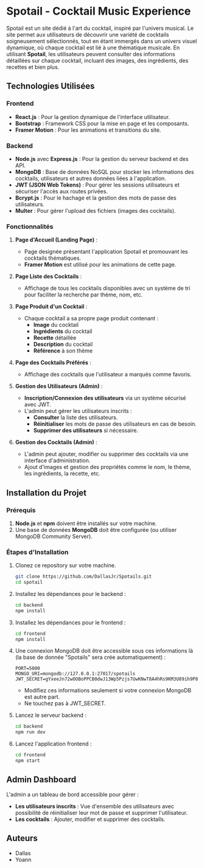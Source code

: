 # Spotail - Cocktail Music Experience

Spotail est un site dédié à l'art du cocktail, inspiré par l'univers musical. Le site permet aux utilisateurs de découvrir une variété de cocktails soigneusement sélectionnés, tout en étant immergés dans un univers visuel dynamique, où chaque cocktail est lié à une thématique musicale. En utilisant **Spotail**, les utilisateurs peuvent consulter des informations détaillées sur chaque cocktail, incluant des images, des ingrédients, des recettes et bien plus.

## Technologies Utilisées

### Frontend
- **React.js** : Pour la gestion dynamique de l'interface utilisateur.
- **Bootstrap** : Framework CSS pour la mise en page et les composants.
- **Framer Motion** : Pour les animations et transitions du site.

### Backend
- **Node.js** avec **Express.js** : Pour la gestion du serveur backend et des API.
- **MongoDB** : Base de données NoSQL pour stocker les informations des cocktails, utilisateurs et autres données liées à l'application.
- **JWT (JSON Web Tokens)** : Pour gérer les sessions utilisateurs et sécuriser l'accès aux routes privées.
- **Bcrypt.js** : Pour le hachage et la gestion des mots de passe des utilisateurs.
- **Multer** : Pour gérer l'upload des fichiers (images des cocktails).

### Fonctionnalités

1. **Page d'Accueil (Landing Page)** :
    - Page designée présentant l'application Spotail et promouvant les cocktails thématiques.
    - **Framer Motion** est utilisé pour les animations de cette page.

2. **Page Liste des Cocktails** :
    - Affichage de tous les cocktails disponibles avec un système de tri pour faciliter la recherche par thème, nom, etc.

3. **Page Produit d'un Cocktail** :
    - Chaque cocktail a sa propre page produit contenant :
        - **Image** du cocktail
        - **Ingrédients** du cocktail
        - **Recette** détaillée
        - **Description** du cocktail
        - **Référence** à son thème

4. **Page des Cocktails Préférés** :
    - Affichage des cocktails que l'utilisateur a marqués comme favoris.

5. **Gestion des Utilisateurs (Admin)** :
    - **Inscription/Connexion des utilisateurs** via un système sécurisé avec JWT.
    - L'admin peut gérer les utilisateurs inscrits :
        - **Consulter** la liste des utilisateurs.
        - **Réinitialiser** les mots de passe des utilisateurs en cas de besoin.
        - **Supprimer des utilisateurs** si nécessaire.

6. **Gestion des Cocktails (Admin)** :
    - L'admin peut ajouter, modifier ou supprimer des cocktails via une interface d'administration.
    - Ajout d'images et gestion des propriétés comme le nom, le thème, les ingrédients, la recette, etc.

## Installation du Projet

### Prérequis

1. **Node.js** et **npm** doivent être installés sur votre machine.
2. Une base de données **MongoDB** doit être configurée (ou utiliser MongoDB Community Server).

### Étapes d'Installation

1. Clonez ce repository sur votre machine.
   ```bash
   git clone https://github.com/DallasJr/Spotails.git
   cd spotail
   ```

2. Installez les dépendances pour le backend :
   ```bash
   cd backend
   npm install
   ```

3. Installez les dépendances pour le frontend :
   ```bash
   cd frontend
   npm install
   ```

4. Une connexion MongoDB doit être accessible sous ces informations là (la base de donnée "Spotails" sera crée automatiquement) :
   ```env
   PORT=5000
   MONGO_URI=mongodb://127.0.0.1:27017/spotails
   JWT_SECRET=gYxeeJn72wOOBoPPCB0dwJ13Wp5Pzjs7UwKNwT8A4hRs9KM3U89ih9P8jJGpT8qkfafmpED5eNWlH8dtqq1BA
   ```
   - Modifiez ces informations seulement si votre connexion MongoDB est autre part.
   - Ne touchez pas à JWT_SECRET.
   

5. Lancez le serveur backend :
   ```bash
   cd backend
   npm run dev
   ```

6. Lancez l'application frontend :
   ```bash
   cd frontend
   npm start
   ```

## Admin Dashboard

L'admin a un tableau de bord accessible pour gérer :
- **Les utilisateurs inscrits** : Vue d'ensemble des utilisateurs avec possibilité de réinitialiser leur mot de passe et supprimer l'utilisateur.
- **Les cocktails** : Ajouter, modifier et supprimer des cocktails.

## Auteurs

- Dallas
- Yoann
